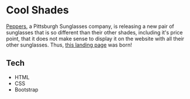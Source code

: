 # Cool Shades

[Peppers](https://www.peppersusa.com/), a Pittsburgh Sunglasses company, is releasing a new pair of sunglasses that is so different than their other shades, including it's price point, that it does not make sense to display it on the website with all their other sunglasses. Thus, [this landing page](https://github.com/W-B28/cool-shades) was born!

## Tech

* HTML
* CSS
* Bootstrap
